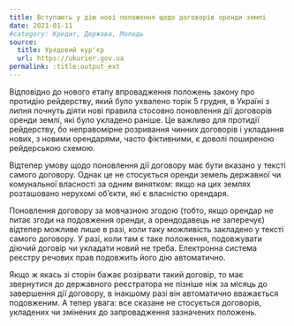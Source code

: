 ```yaml
---
title: Вступають у дію нові положення щодо договорів оренди землі
date: 2021-01-11
#category: Кредит, Держава, Молодь
source:
  title: Урядовий кур'єр
  url: https://ukurier.gov.ua
permalink: :title:output_ext
---
```


Відповідно до нового етапу впровадження положень закону про протидію рейдерству, який було ухвалено торік 5 грудня, в Україні з липня почнуть діяти нові правила стосовно поновлення дії договорів оренди землі, які було укладено раніше. Це важливо для протидії рейдерству, бо неправомірне розривання чинних договорів і укладання нових, з новими орендарями, часто фіктивними, є доволі поширеною рейдерською схемою.

Відтепер умову щодо поновлення дії договору має бути вказано у тексті самого договору. Однак це не стосується оренди земель державної чи комунальної власності за одним винятком: якщо на цих землях розташовано нерухомі об’єкти, які є власністю орендаря.

Поновлення договору за мовчазною згодою (тобто, якщо орендар не питає згоди на подовження оренди, а орендодавець не заперечує) відтепер можливе лише в разі, коли таку можливість закладено у тексті самого договору. У разі, коли там є таке положення, подовжувати діючий договір чи укладати новий не треба. Електронна система реєстру речових прав подовжить його дію автоматично.

Якщо ж якась зі сторін бажає розірвати такий договір, то має звернутися до державного реєстратора не пізніше ніж за місяць до завершення дії договору, в інакшому разі він автоматично вважається подовженим. А тепер увага: все сказане не стосується договорів, укладених чи змінених до запровадження зазначених положень.
